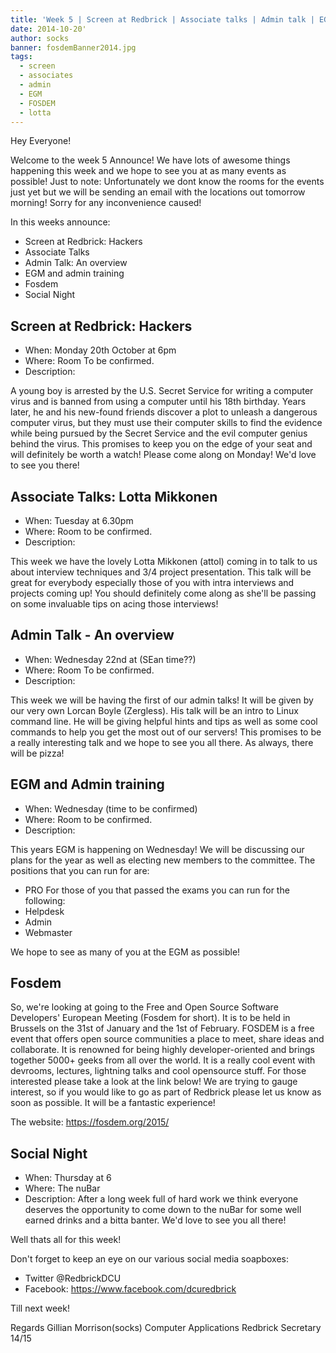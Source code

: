 ```yaml
---
title: 'Week 5 | Screen at Redbrick | Associate talks | Admin talk | EGM and Admin Training | FOSDEM | Social Night'
date: 2014-10-20'
author: socks
banner: fosdemBanner2014.jpg
tags:
  - screen
  - associates
  - admin
  - EGM
  - FOSDEM
  - lotta
---
```


Hey Everyone!

Welcome to the week 5 Announce! We have lots of awesome things 
happening this week and we hope to see you at as many events as 
possible!
Just to note: Unfortunately we dont know the rooms for the events just 
yet but we will be sending an email with the locations out tomorrow 
morning! Sorry for any inconvenience caused!

In this weeks announce:

 - Screen at Redbrick: Hackers
 - Associate Talks
 - Admin Talk: An overview
 - EGM and admin training
 - Fosdem
 - Social Night

 <!-- more -->

## Screen at Redbrick: Hackers

- When: Monday 20th October at 6pm
- Where: Room To be confirmed.
- Description:

A young boy is arrested by the U.S. Secret Service for writing a 
computer virus and is banned from using a computer until his 18th 
birthday. Years later, he and his new-found friends discover a plot to 
unleash a dangerous computer virus, but they must use their computer 
skills to find the evidence while being pursued by the Secret Service 
and the evil computer genius behind the virus. This promises to keep you 
on the edge of your seat and will definitely be worth a watch! Please 
come along on Monday! We'd love to see you there!

## Associate Talks: Lotta Mikkonen

- When: Tuesday at 6.30pm
- Where: Room to be confirmed.
- Description:

This week we have the lovely Lotta Mikkonen (attol) coming in to talk 
to us about interview techniques and 3/4 project presentation.  This 
talk will be great for everybody especially those of you with intra 
interviews and projects coming up! You should definitely come along as 
she'll be passing on some invaluable tips on acing those interviews!

## Admin Talk - An overview

- When: Wednesday 22nd at (SEan time??)
- Where: Room To be confirmed.
- Description:

This week we will be having the first of our admin talks! It will be 
given by our very own Lorcan Boyle (Zergless). His talk will be an intro 
to Linux command line. He will be giving helpful hints and tips as well 
as some cool commands to help you get the most out of our servers! This 
promises to be a really interesting talk and we hope to see you all 
there. As always, there will be pizza!

## EGM and Admin training

- When: Wednesday (time to be confirmed)
- Where: Room to be confirmed.
- Description:

This years EGM is happening on Wednesday! We will be discussing our 
plans for the year as well as electing new members to the committee. The 
positions that you can run for are:

 - PRO
For those of you that passed the exams you can run for the following:
 - Helpdesk
 - Admin
 - Webmaster

We hope to see as many of you at the EGM as possible!

## Fosdem

So, we're looking at going to the Free and Open Source Software 
Developers' European Meeting (Fosdem for short). It is to be held in 
Brussels on the 31st of January and the 1st of February. FOSDEM is a 
free event that offers open source communities a place to meet, share 
ideas and collaborate. It is renowned for being highly 
developer-oriented and brings together 5000+ geeks from all over the 
world. It is a really cool event with devrooms, lectures, lightning 
talks and cool opensource stuff. For those interested please take a look 
at the link below! We are trying to gauge interest, so if you would like 
to go as part of Redbrick please let us know as soon as possible. It 
will be a fantastic experience!

The website:
https://fosdem.org/2015/

## Social Night

- When: Thursday at 6
- Where: The nuBar
- Description:
After a long week full of hard work we think everyone deserves the 
opportunity to come down to the nuBar for some well earned drinks and a 
bitta banter. We'd love to see you all there!

Well thats all for this week!

Don't forget to keep an eye on our various social media soapboxes:
- Twitter @RedbrickDCU
- Facebook: https://www.facebook.com/dcuredbrick

Till next week!

Regards
Gillian Morrison(socks)
Computer Applications
Redbrick Secretary 14/15
